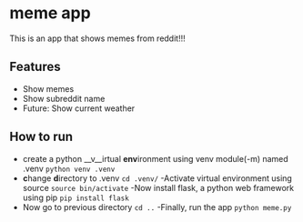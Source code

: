 # meme app
This is an app that shows memes from reddit!!!

## Features
- Show memes
- Show subreddit name
- Future: Show current weather

## How to run
- create a python __v__irtual **env**ironment using venv module(-m) named .venv
`python venv .venv`
- **c**hange **d**irectory to .venv
`cd .venv/`
-Activate virtual environment using source
`source bin/activate`
-Now install flask, a python web framework using pip
`pip install flask`
- Now go to previous directory
`cd ..`
-Finally, run the app
`python meme.py`
